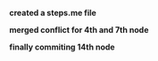 **created a steps.me file**

**merged conflict for 4th and 7th node**

**finally commiting 14th node**